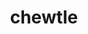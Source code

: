 ---
id: 833
title: chewtle
types: [water]
image: https://raw.githubusercontent.com/PokeAPI/sprites/master/sprites/pokemon/833.png
---